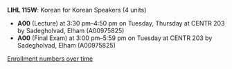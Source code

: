 **LIHL 115W**: Korean for Korean Speakers (4 units)

- **A00** (Lecture) at 3:30 pm–4:50 pm on Tuesday, Thursday at CENTR 203 by Sadegholvad, Elham (A00975825)
- **A00** (Final Exam) at 3:00 pm–5:59 pm on Tuesday at CENTR 203 by Sadegholvad, Elham (A00975825)

[Enrollment numbers over time](./LIHL115W.tsv)
